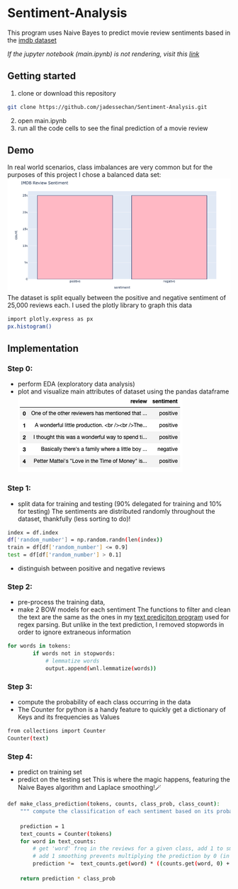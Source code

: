 # Sentiment-Analysis

This program uses Naive Bayes to predict movie review sentiments based in the [imdb dataset](https://www.kaggle.com/lakshmi25npathi/imdb-dataset-of-50k-movie-reviews)


*If the jupyter notebook (main.ipynb) is not rendering, visit this [link](https://nbviewer.jupyter.org/github/jadessechan/Sentiment-Analysis/blob/master/main.ipynb)* 

## Getting started
1. clone or download this repository
```sh
git clone https://github.com/jadessechan/Sentiment-Analysis.git
```
2. open main.ipynb
3. run all the code cells to see the final prediction of a movie review

## Demo
In real world scenarios, class imbalances are very common but for the purposes of this project I chose a balanced data set:
![image of imdb data histogram](https://github.com/jadessechan/Sentiment-Analysis/blob/master/imgs/imdb_histogram.png)
The dataset is split equally between the positive and negative sentiment of 25,000 reviews each.
I used the plotly library to graph this data
```sh
import plotly.express as px
px.histogram()
```

## Implementation
### Step 0: 
* perform EDA (exploratory data analysis)
* plot and visualize main attributes of dataset using the pandas dataframe
![dataframe of imdb data](https://github.com/jadessechan/Sentiment-Analysis/blob/master/imgs/imdb_dataframe.png)

### Step 1:
* split data for training and testing (90% delegated for training and 10% for testing)
 The sentiments are distributed randomly throughout the dataset, thankfully (less sorting to do)!
``` sh
index = df.index
df['random_number'] = np.random.randn(len(index))
train = df[df['random_number'] <= 0.9]
test = df[df['random_number'] > 0.1]
```
* distinguish between positive and negative reviews

### Step 2:
* pre-process the training data,
* make 2 BOW models for each sentiment
The functions to filter and clean the text are the same as the ones in my [text prediciton program](https://github.com/jadessechan/Text-Prediction) used for regex parsing.
But unlike in the text prediction, I removed stopwords in order to ignore extraneous information
```sh
for words in tokens:
        if words not in stopwords:
            # lemmatize words
            output.append(wnl.lemmatize(words))
```

### Step 3:
* compute the probability of each class occurring in the data
* The Counter for python is a handy feature to quickly get a dictionary of Keys and its frequencies as Values
```sh
from collections import Counter
Counter(text)
```

### Step 4:
* predict on training set
* predict on the testing set
This is where the magic happens, featuring the Naive Bayes algorithm and Laplace smoothing!🪄
```sh
def make_class_prediction(tokens, counts, class_prob, class_count):
    """ compute the classification of each sentiment based on its probability in training set """

    prediction = 1
    text_counts = Counter(tokens)
    for word in text_counts:
        # get 'word' freq in the reviews for a given class, add 1 to smooth the value
        # add 1 smoothing prevents multiplying the prediction by 0 (in case 'word' is not in the training set)
        prediction *=  text_counts.get(word) * ((counts.get(word, 0) + 1) / (sum(counts.values()) + class_count))

    return prediction * class_prob
```
